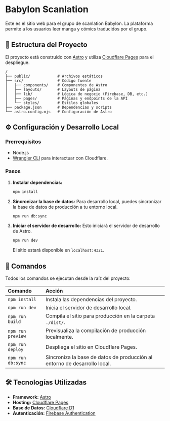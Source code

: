 # Babylon Scanlation

Este es el sitio web para el grupo de scanlation Babylon. La plataforma permite a los usuarios leer manga y cómics traducidos por el grupo.

## 🚀 Estructura del Proyecto

El proyecto está construido con [Astro](https://astro.build/) y utiliza [Cloudflare Pages](https://pages.cloudflare.com/) para el despliegue.

```text
/
├── public/            # Archivos estáticos
├── src/               # Código fuente
│   ├── components/    # Componentes de Astro
│   ├── layouts/       # Layouts de página
│   ├── lib/           # Lógica de negocio (Firebase, DB, etc.)
│   ├── pages/         # Páginas y endpoints de la API
│   └── styles/        # Estilos globales
├── package.json       # Dependencias y scripts
└── astro.config.mjs   # Configuración de Astro
```

## ⚙️ Configuración y Desarrollo Local

### Prerrequisitos

*   Node.js
*   [Wrangler CLI](https://developers.cloudflare.com/workers/wrangler/install-and-update/) para interactuar con Cloudflare.

### Pasos

1.  **Instalar dependencias:**
    ```sh
    npm install
    ```

2.  **Sincronizar la base de datos:**
    Para desarrollo local, puedes sincronizar la base de datos de producción a tu entorno local.
    ```sh
    npm run db:sync
    ```

3.  **Iniciar el servidor de desarrollo:**
    Esto iniciará el servidor de desarrollo de Astro.
    ```sh
    npm run dev
    ```
    El sitio estará disponible en `localhost:4321`.

## 🧞 Comandos

Todos los comandos se ejecutan desde la raíz del proyecto:

| Comando           | Acción                                                                 |
| :---------------- | :--------------------------------------------------------------------- |
| `npm install`     | Instala las dependencias del proyecto.                                 |
| `npm run dev`     | Inicia el servidor de desarrollo local.                                |
| `npm run build`   | Compila el sitio para producción en la carpeta `./dist/`.              |
| `npm run preview` | Previsualiza la compilación de producción localmente.                  |
| `npm run deploy`  | Despliega el sitio en Cloudflare Pages.                                |
| `npm run db:sync` | Sincroniza la base de datos de producción al entorno de desarrollo local. |

## 🛠️ Tecnologías Utilizadas

*   **Framework:** [Astro](https://astro.build/)
*   **Hosting:** [Cloudflare Pages](https://pages.cloudflare.com/)
*   **Base de Datos:** [Cloudflare D1](https://developers.cloudflare.com/d1/)
*   **Autenticación:** [Firebase Authentication](https://firebase.google.com/docs/auth)